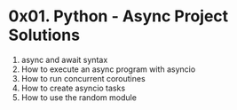 # 0x01. Python - Async Project Solutions
1. async and await syntax
2. How to execute an async program with asyncio
3. How to run concurrent coroutines
4. How to create asyncio tasks
6. How to use the random module

